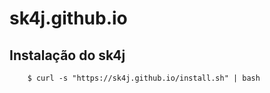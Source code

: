 # sk4j.github.io

## Instalação do sk4j
```shell
    $ curl -s "https://sk4j.github.io/install.sh" | bash
```
